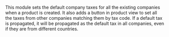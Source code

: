 This module sets the default company taxes for all the existing
companies when a product is created. It also adds a button in product
view to set all the taxes from other companies matching them by tax
code.
If a default tax is propagated, it will be propagated as the default 
tax in all companies, even if they are from different countries.